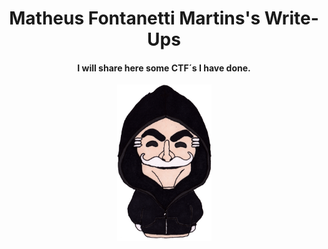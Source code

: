 <h1 align="center">Matheus Fontanetti Martins's Write-Ups</h1>
<h4 align="center">I will share here some CTF´s I have done.</h4>
<p align="center" width="100%">
  <img src="/Docs/boneco.png" alt="hacker" height=250 align="center"/>
 </p>

